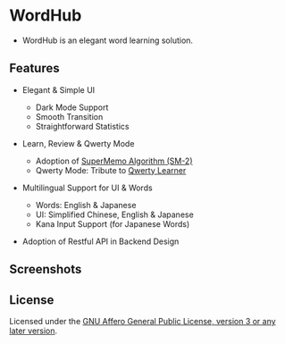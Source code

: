 # WordHub
- WordHub is an elegant word learning solution.

## Features
- Elegant & Simple UI
    - Dark Mode Support
    - Smooth Transition
    - Straightforward Statistics

- Learn, Review & Qwerty Mode
    - Adoption of [SuperMemo Algorithm (SM-2)](https://en.wikipedia.org/wiki/SuperMemo#Description_of_SM-2_algorithm)
    - Qwerty Mode: Tribute to [Qwerty Learner](https://qwerty.kaiyi.cool)

- Multilingual Support for UI & Words
    - Words: English & Japanese
    - UI: Simplified Chinese, English & Japanese
    - Kana Input Support (for Japanese Words)

- Adoption of Restful API in Backend Design

## Screenshots

## License
Licensed under the [GNU Affero General Public License, version 3 or any later version](LICENSE).
